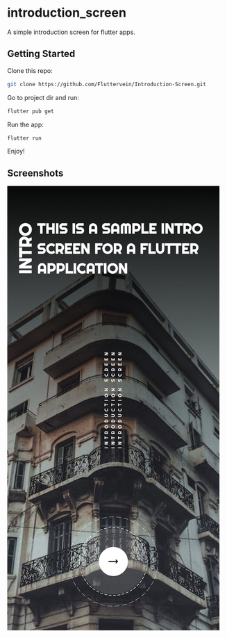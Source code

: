 # introduction_screen

A simple introduction screen for flutter apps.

## Getting Started

Clone this repo:
    
```bash
git clone https://github.com/Fluttervein/Introduction-Screen.git
```

Go to project dir and run:

```bash
flutter pub get
```

Run the app:

```bash
flutter run
```

Enjoy!

## Screenshots

<img src="./screenshots/Screenshot.jpg">